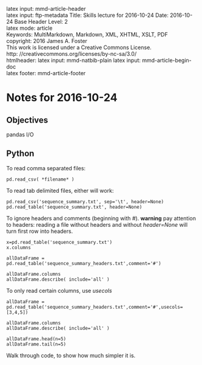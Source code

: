 latex input:	mmd-article-header  
latex input:	ftp-metadata 
Title:	Skills lecture for 2016-10-24
Date:	2016-10-24
Base Header Level:	2  
latex mode:	article  
Keywords:	MultiMarkdown, Markdown, XML, XHTML, XSLT, PDF   
copyright:	2016 James A. Foster  
	This work is licensed under a Creative Commons License.  
	http:	//creativecommons.org/licenses/by-nc-sa/3.0/  
htmlheader:	<script type="text/javascript" async src="https://cdn.mathjax.org/mathjax/latest/MathJax.js?config=TeX-MML-AM_CHTML"></script>latex input:	mmd-natbib-plain
latex input:	mmd-article-begin-doc  
latex footer:	mmd-article-footer  

# Notes for 2016-10-24 #
## Objectives ##
pandas I/O
## Python ##
To read comma separated files:

	pd.read_csv( *filename* )

To read tab delimited files, either will work:

	pd.read_csv('sequence_summary.txt', sep='\t', header=None)
	pd.read_table('sequence_summary.txt', header=None)

To ignore headers and comments (beginning with *#*). **warning** pay attention to headers: reading a file without headers and without *header=None* will turn first row into headers.

	x=pd.read_table('sequence_summary.txt')
	x.columns

	allDataFrame = pd.read_table('sequence_summary_headers.txt',comment='#')

	allDataFrame.columns
	allDataFrame.describe( include='all' )

To only read certain columns, use *usecols*
	
	allDataFrame = pd.read_table('sequence_summary_headers.txt',comment='#',usecols=[3,4,5])

	allDataFrame.columns
	allDataFrame.describe( include='all' )

	allDataFrame.head(n=5)
	allDataFrame.tail(n=5)

Walk through code, to show how much simpler it is.